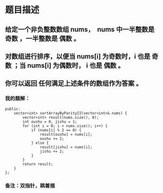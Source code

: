 # 题目描述
## 给定一个非负整数数组 nums，  nums 中一半整数是 奇数 ，一半整数是 偶数 。
## 对数组进行排序，以便当 nums[i] 为奇数时，i 也是 奇数 ；当 nums[i] 为偶数时， i 也是 偶数 。
## 你可以返回 任何满足上述条件的数组作为答案 。
### 我的题解：
```class Solution {
public:
    vector<int> sortArrayByParityII(vector<int>& nums) {
        vector<int> result(nums.size(), 0);
        int oushu = 0, jishu = 1;
        for (int i = 0; i < nums.size(); i++) {
            if (nums[i] % 2 == 0) {
                result[oushu] = nums[i];
                oushu += 2;
            } else {
                result[jishu] = nums[i];
                jishu += 2;
            }
        }
        return result;
    }
};
```
### **备注**：双指针，跳着插